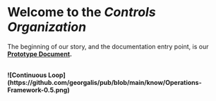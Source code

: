 # Welcome to the *Controls Organization*

The beginning of our story, and the documentation entry point, is our
<b><a href="./qual/ 664e77c4-20240522-The-Controls-Organization.pdf">Prototype Document</a>.

<br>
![Continuous Loop](https://github.com/georgalis/pub/blob/main/know/Operations-Framework-0.5.png)
<br>
<br>
<br>
<br>
<br>
<br>
<br>
<br>
<br>
<br>
<br>
<br>
<br>
<br>
<br>
<br>
<br>
<br>
<br>
<br>
<br>
<br>
<br>
<br>
